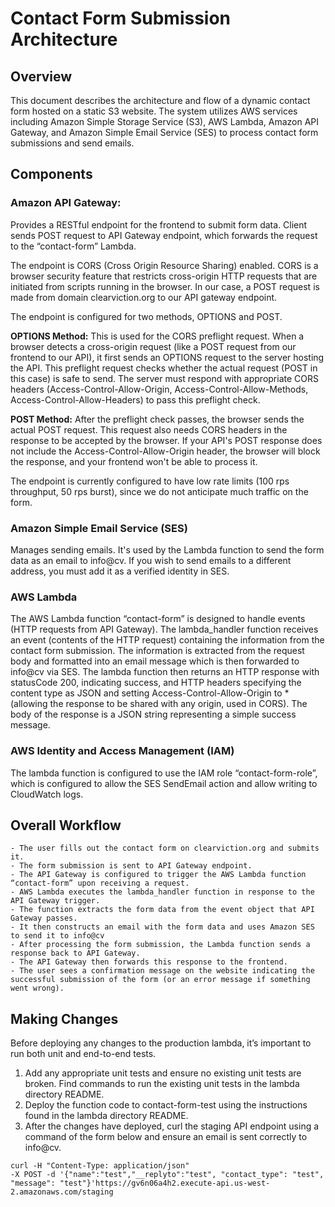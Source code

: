 # Contact Form Submission Architecture
## Overview
This document describes the architecture and flow of a dynamic contact form hosted on a static S3 website. The system utilizes AWS services including Amazon Simple Storage Service (S3), AWS Lambda, Amazon API Gateway, and Amazon Simple Email Service (SES) to process contact form submissions and send emails.
## Components
### Amazon API Gateway: 

Provides a RESTful endpoint for the frontend to submit form data. Client sends POST request to API Gateway endpoint, which forwards the request to the “contact-form” Lambda.

The endpoint is CORS (Cross Origin Resource Sharing) enabled. CORS is a browser security feature that restricts cross-origin HTTP requests that are initiated from scripts running in the browser. In our case, a POST request is made from domain clearviction.org to our API gateway endpoint.

The endpoint is configured for two methods, OPTIONS and POST.

**OPTIONS Method:** This is used for the CORS preflight request. When a browser detects a cross-origin request (like a POST request from our frontend to our API), it first sends an OPTIONS request to the server hosting the API. This preflight request checks whether the actual request (POST in this case) is safe to send. The server must respond with appropriate CORS headers (Access-Control-Allow-Origin, Access-Control-Allow-Methods, Access-Control-Allow-Headers) to pass this preflight check.

**POST Method:** After the preflight check passes, the browser sends the actual POST request. This request also needs CORS headers in the response to be accepted by the browser. If your API's POST response does not include the Access-Control-Allow-Origin header, the browser will block the response, and your frontend won't be able to process it.

The endpoint is currently configured to have low rate limits (100 rps throughput, 50 rps burst), since we do not anticipate much traffic on the form.
### Amazon Simple Email Service (SES)
Manages sending emails. It's used by the Lambda function to send the form data as an email to info@cv. If you wish to send emails to a different address, you must add it as a verified identity in SES.
### AWS Lambda
The AWS Lambda function “contact-form” is designed to handle events (HTTP requests from API Gateway). The lambda_handler function receives an event (contents of the HTTP request) containing the information from the contact form submission. The information is extracted from the request body and formatted into an email message which is then forwarded to info@cv via SES. The lambda function then returns an HTTP response with statusCode 200, indicating success, and HTTP headers specifying the content type as JSON and setting Access-Control-Allow-Origin to * (allowing the response to be shared with any origin, used in CORS). The body of the response is a JSON string representing a simple success message.
### AWS Identity and Access Management (IAM)
The lambda function is configured to use the IAM role “contact-form-role”, which is configured to allow the SES SendEmail action and allow writing to CloudWatch logs.
## Overall Workflow
	- The user fills out the contact form on clearviction.org and submits it.
	- The form submission is sent to API Gateway endpoint.
	- The API Gateway is configured to trigger the AWS Lambda function “contact-form” upon receiving a request.
	- AWS Lambda executes the lambda_handler function in response to the API Gateway trigger.
	- The function extracts the form data from the event object that API Gateway passes.
	- It then constructs an email with the form data and uses Amazon SES to send it to info@cv
	- After processing the form submission, the Lambda function sends a response back to API Gateway.
	- The API Gateway then forwards this response to the frontend.
	- The user sees a confirmation message on the website indicating the successful submission of the form (or an error message if something went wrong).
## Making Changes
Before deploying any changes to the production lambda, it’s important to run both unit and end-to-end tests.

1. Add any appropriate unit tests and ensure no existing unit tests are broken. Find commands to run the existing unit tests in the lambda directory README.
2. Deploy the function code to contact-form-test using the instructions found in the lambda directory README.
3. After the changes have deployed, curl the staging API endpoint using a command of the form below and ensure an email is sent correctly to info@cv.
```
curl -H "Content-Type: application/json" 
-X POST -d '{"name":"test","__replyto":"test", "contact_type": "test", "message": "test"}'https://gv6n06a4h2.execute-api.us-west-2.amazonaws.com/staging
```
